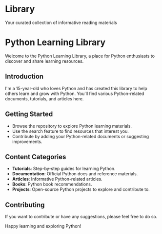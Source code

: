 # Library
 Your curated collection of informative reading materials

# Python Learning Library

Welcome to the Python Learning Library, a place for Python enthusiasts to discover and share learning resources.

## Introduction

I'm a 15-year-old who loves Python and has created this library to help others learn and grow with Python. You'll find various Python-related documents, tutorials, and articles here.

## Getting Started

- Browse the repository to explore Python learning materials.
- Use the search feature to find resources that interest you.
- Contribute by adding your Python-related documents or suggesting improvements.

## Content Categories

- **Tutorials**: Step-by-step guides for learning Python.
- **Documentation**: Official Python docs and reference materials.
- **Articles**: Informative Python-related articles.
- **Books**: Python book recommendations.
- **Projects**: Open-source Python projects to explore and contribute to.

## Contributing

If you want to contribute or have any suggestions, please feel free to do so.

Happy learning and exploring Python!


